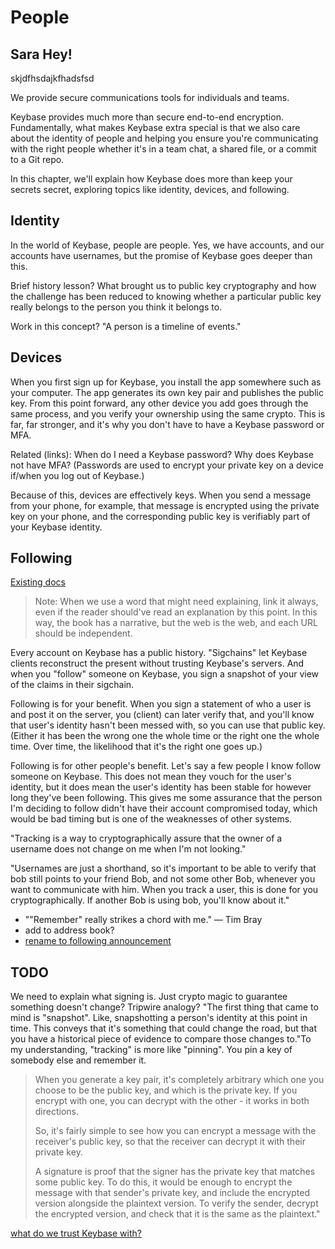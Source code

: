 # People

## Sara Hey!

skjdfhsdajkfhadsfsd

We provide secure communications tools for individuals and teams.

Keybase provides much more than secure end-to-end encryption. Fundamentally, what makes Keybase extra special is that we also care about the identity of people and helping you ensure you're communicating with the right people whether it's in a team chat, a shared file, or a commit to a Git repo.

In this chapter, we'll explain how Keybase does more than keep your secrets secret, exploring topics like identity, devices, and following.

## Identity

In the world of Keybase, people are people. Yes, we have accounts, and our accounts have usernames, but the promise of Keybase goes deeper than this.

Brief history lesson? What brought us to public key cryptography and how the challenge has been reduced to knowing whether a particular public key really belongs to the person you think it belongs to.

Work in this concept? "A person is a timeline of events."

## Devices

When you first sign up for Keybase, you install the app somewhere such as your computer. The app generates its own key pair and publishes the public key. From this point forward, any other device you add goes through the same process, and you verify your ownership using the same crypto. This is far, far stronger, and it's why you don't have to have a Keybase password or MFA.

Related (links): When do I need a Keybase password? Why does Keybase not have MFA? (Passwords are used to encrypt your private key on a device if/when you log out of Keybase.)

Because of this, devices are effectively keys. When you send a message from your phone, for example, that message is encrypted using the private key on your phone, and the corresponding public key is verifiably part of your Keybase identity.

## Following

[Existing docs](https://keybase.io/docs/server_security/following)

> Note: When we use a word that might need explaining, link it always, even if the reader should've read an explanation by this point. In this way, the book has a narrative, but the web is the web, and each URL should be independent.

Every account on Keybase has a public history. "Sigchains" let Keybase clients reconstruct the present without trusting Keybase's servers. And when you "follow" someone on Keybase, you sign a snapshot of your view of the claims in their sigchain.

Following is for your benefit. When you sign a statement of who a user is and post it on the server, you (client) can later verify that, and you'll know that user's identity hasn't been messed with, so you can use that public key. (Either it has been the wrong one the whole time or the right one the whole time. Over time, the likelihood that it's the right one goes up.)

Following is for other people's benefit. Let's say a few people I know follow someone on Keybase. This does not mean they vouch for the user's identity, but it does mean the user's identity has been stable for however long they've been following. This gives me some assurance that the person I'm deciding to follow didn't have their account compromised today, which would be bad timing but is one of the weaknesses of other systems.

"Tracking is a way to cryptographically assure that the owner of a username does not change on me when I'm not looking."

"Usernames are just a shorthand, so it's important to be able to verify that bob still points to your friend Bob, and not some other Bob, whenever you want to communicate with him. When you track a user, this is done for you cryptographically. If another Bob is using bob, you'll know about it."

* ""Remember" really strikes a chord with me." — Tim Bray
* add to address book?
* [rename to following announcement](https://github.com/keybase/keybase-issues/issues/100#issuecomment-238855386)

## TODO

We need to explain what signing is. Just crypto magic to guarantee something doesn't change? Tripwire analogy? "The first thing that came to mind is "snapshot". Like, snapshotting a person's identity at this point in time. This conveys that it's something that could change the road, but that you have a historical piece of evidence to compare those changes to."To my understanding, "tracking" is more like "pinning". You pin a key of somebody else and remember it.

> When you generate a key pair, it's completely arbitrary which one you choose to be the public key, and which is the private key. If you encrypt with one, you can decrypt with the other - it works in both directions.
>
> So, it's fairly simple to see how you can encrypt a message with the receiver's public key, so that the receiver can decrypt it with their private key.
>
> A signature is proof that the signer has the private key that matches some public key. To do this, it would be enough to encrypt the message with that sender's private key, and include the encrypted version alongside the plaintext version. To verify the sender, decrypt the encrypted version, and check that it is the same as the plaintext."

[what do we trust Keybase with?](https://github.com/keybase/keybase-issues/issues/78)
